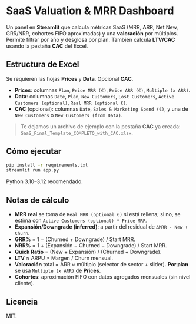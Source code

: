 # SaaS Valuation & MRR Dashboard

Un panel en **Streamlit** que calcula métricas SaaS (MRR, ARR, Net New, GRR/NRR, cohortes FIFO aproximadas) y una **valoración** por múltiplos. Permite filtrar por año y desglosa por plan. También calcula **LTV/CAC** usando la pestaña **CAC** del Excel.

## Estructura de Excel
Se requieren las hojas **Prices** y **Data**. Opcional **CAC**.
- **Prices**: columnas `Plan`, `Price MRR (€)`, `Price ARR (€)`, `Multiple (x ARR)`.
- **Data**: columnas `Date`, `Plan`, `New Customers`, `Lost Customers`, `Active Customers (optional)`, `Real MRR (optional €)`.
- **CAC** (opcional): columnas `Date`, `Sales & Marketing Spend (€)`, y una de `New Customers` o `New Customers (from Data)`.

> Te dejamos un archivo de ejemplo con la pestaña **CAC** ya creada: `SaaS_Final_Template_COMPLETO_with_CAC.xlsx`.

## Cómo ejecutar
```bash
pip install -r requirements.txt
streamlit run app.py
```
Python 3.10–3.12 recomendado.

## Notas de cálculo
- **MRR real** se toma de `Real MRR (optional €)` si está rellena; si no, se estima con `Active Customers (optional) * Price MRR`.
- **Expansión/Downgrade (inferred)**: a partir del residual de `ΔMRR - New + Churn`.
- **GRR%** = 1 − (Churned + Downgrade) / Start MRR.
- **NRR%** = 1 + (Expansión − Churned − Downgrade) / Start MRR.
- **Quick Ratio** = (New + Expansión) / (Churned + Downgrade).
- **LTV** ≈ ARPU × Margen / Churn mensual.
- **Valoración** total = ARR × múltiplo (selector de sector + slider). **Por plan** se usa `Multiple (x ARR)` de **Prices**.
- **Cohortes**: aproximación FIFO con datos agregados mensuales (sin nivel cliente).

## Licencia
MIT.
